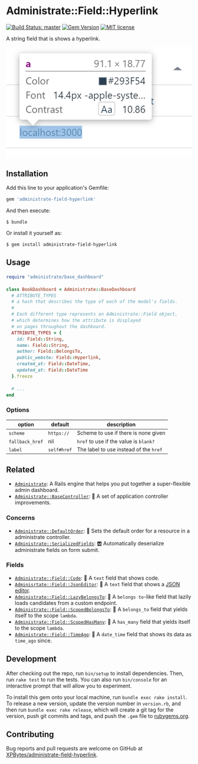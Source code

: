 # Administrate::Field::Hyperlink

[![Build Status: master](https://travis-ci.com/XPBytes/administrate-field-hyperlink.svg)](https://travis-ci.com/XPBytes/administrate-field-hyperlink)
[![Gem Version](https://badge.fury.io/rb/administrate-field-hyperlink.svg)](https://badge.fury.io/rb/administrate-field-hyperlink)
[![MIT license](http://img.shields.io/badge/license-MIT-brightgreen.svg)](http://opensource.org/licenses/MIT)

A string field that is shows a hyperlink.

![Example](./example.png)

## Installation

Add this line to your application's Gemfile:

```ruby
gem 'administrate-field-hyperlink'
```

And then execute:

    $ bundle

Or install it yourself as:

    $ gem install administrate-field-hyperlink

## Usage

```ruby
require "administrate/base_dashboard"

class BookDashboard < Administrate::BaseDashboard
  # ATTRIBUTE_TYPES
  # a hash that describes the type of each of the model's fields.
  #
  # Each different type represents an Administrate::Field object,
  # which determines how the attribute is displayed
  # on pages throughout the dashboard.
  ATTRIBUTE_TYPES = {
    id: Field::String,
    name: Field::String,
    author: Field::BelongsTo,
    public_webste: Field::Hyperlink,
    created_at: Field::DateTime,
    updated_at: Field::DateTime
  }.freeze
  
  # ...
end
```

### Options

| option | default | description |
|--------|-------|-------------|
| `scheme` | `https://` |  Scheme to use if there is none given |
| `fallback_href` | nil | `href` to use if the value is `blank?` |
| `label` | `self#href` | The label to use instead of the `href` |

## Related

- [`Administrate`](https://github.com/thoughtbot/administrate): A Rails engine that helps you put together a super-flexible admin dashboard.
- [`Administrate::BaseController`](https://github.com/XPBytes/administrate-base_controller): :stars: A set of application controller improvements.

### Concerns

- [`Administrate::DefaultOrder`](https://github.com/XPBytes/administrate-default_order): :1234: Sets the default order for a resource in a administrate controller.
- [`Administrate::SerializedFields`](https://github.com/XPBytes/administrate-serialized_fields): :ab: Automatically deserialize administrate fields on form submit.

### Fields

- [`Administrate::Field::Code`](https://github.com/XPBytes/administrate-field-code): :pencil: A `text` field that shows code.
- [`Adminisrtate::Field::JsonEditor`](https://github.com/XPBytes/administrate-field-json_editor): :pencil: A `text` field that shows a [JSON editor](https://github.com/josdejong/jsoneditor).
- [`Administrate::Field::LazyBelongsTo`](https://github.com/XPBytes/administrate-field-lazy_belongs_to): :pencil: A `belongs to`-like field that lazily loads candidates from a custom endpoint.
- [`Administrate::Field::ScopedBelongsTo`](https://github.com/XPBytes/administrate-field-scoped_belongs_to): :pencil: A `belongs_to` field that yields itself to the scope `lambda`.
- [`Administrate::Field::ScopedHasMany`](https://github.com/XPBytes/administrate-field-scoped_has_many): :pencil: A `has_many` field that yields itself to the scope `lambda`.
- [`Administrate::Field::TimeAgo`](https://github.com/XPBytes/administrate-field-time_ago): :pencil: A `date_time` field that shows its data as `time_ago` since.

## Development

After checking out the repo, run `bin/setup` to install dependencies. Then, run `rake test` to run the tests. You can
also run `bin/console` for an interactive prompt that will allow you to experiment.

To install this gem onto your local machine, run `bundle exec rake install`. To release a new version, update the
version number in `version.rb`, and then run `bundle exec rake release`, which will create a git tag for the version,
push git commits and tags, and push the `.gem` file to [rubygems.org](https://rubygems.org).

## Contributing

Bug reports and pull requests are welcome on GitHub at [XPBytes/administrate-field-hyperlink](https://github.com/XPBytes/administrate-field-hyperlink).
